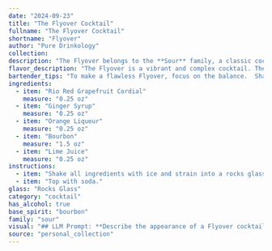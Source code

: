 ```yaml
---
date: "2024-09-23"
title: "The Flyover Cocktail"
fullname: "The Flyover Cocktail"
shortname: "Flyover"
author: "Pure Drinkology"
collection:
description: "The Flyover belongs to the **Sour** family, a classic cocktail style that originated in the 18th century. Its combination of citrus, sweet, and bitter elements, along with the addition of bourbon, creates a refreshing and complex flavor profile that has stood the test of time. "
flavor_description: "The Flyover is a vibrant and complex cocktail. The Rio Red Grapefruit Cordial provides a bright, citrusy base with a hint of bitterness, balanced by the sweetness of the ginger syrup. Orange liqueur adds a touch of orange zest and warmth, while bourbon contributes depth and spice. A squeeze of lime juice brightens the profile and creates a refreshing finish.  Overall, the Flyover is a harmonious blend of sweet, tart, and spicy notes, making it a truly unique and memorable drink. "
bartender_tips: "To make a flawless Flyover, focus on the balance.  Shake the grapefruit cordial, ginger syrup, and lime juice vigorously to ensure the flavors meld perfectly.  Add the bourbon and orange liqueur last for a smooth, layered effect.  Don't over-ice it; let the flavors shine! "
ingredients:
  - item: "Rio Red Grapefruit Cordial"
    measure: "0.25 oz"
  - item: "Ginger Syrup"
    measure: "0.25 oz"
  - item: "Orange Liqueur"
    measure: "0.25 oz"
  - item: "Bourbon"
    measure: "1.5 oz"
  - item: "Lime Juice"
    measure: "0.25 oz"
instructions:
  - item: "Shake all ingredients with ice and strain into a rocks glass."
  - item: "Top with soda."
glass: "Rocks Glass"
category: "cocktail"
has_alcohol: true
base_spirit: "bourbon"
family: "sour"
visual: "## LLM Prompt: **Describe the appearance of a Flyover cocktail, made with Rio Red Grapefruit Cordial, Ginger Syrup, Orange Liqueur, Bourbon, and Lime Juice.  Focus on the following aspects:*** **Color:**  Is the cocktail clear, cloudy, layered, or gradient?  What specific shades of color are present, and how does the light interact with them? * **Texture:** Is the cocktail smooth, frothy, or chunky? Are there any visible ingredients like fruit or herbs?* **Garnish:** What type of garnish is used, and how does it enhance the visual appeal?* **Overall aesthetic:**  Does the cocktail evoke a specific mood or atmosphere? Is it elegant, refreshing, bold, or playful? **Bonus:** * If the cocktail is layered, describe how the different colors are arranged.* If the cocktail is served in a specific glass, describe how the shape and size of the glass influence the visual presentation. **Example:** The Flyover cocktail presents as a vibrant, layered masterpiece. A deep, ruby red base of Rio Red Grapefruit Cordial is topped with a shimmering, golden orange layer of Orange Liqueur. The top is crowned with a frothy, white cloud of whipped egg white, creating a dramatic contrast.  A thin slice of candied ginger, perched on the rim of a coupe glass, adds a final touch of elegance. "
source: "personal_collection"
---
```


